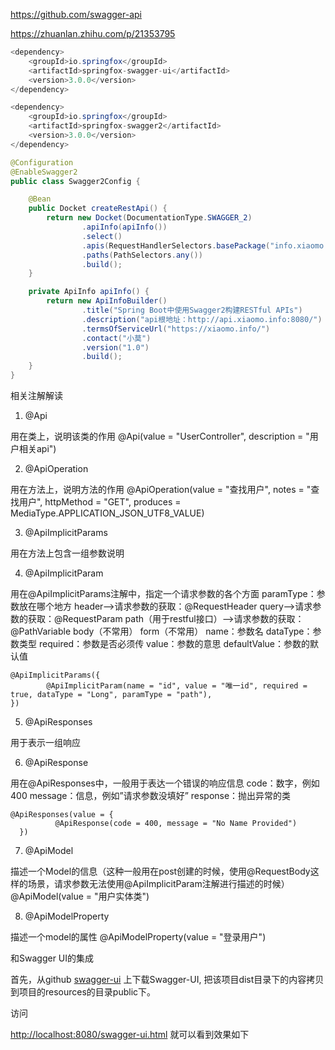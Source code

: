 https://github.com/swagger-api

https://zhuanlan.zhihu.com/p/21353795

```java
<dependency>
    <groupId>io.springfox</groupId>
    <artifactId>springfox-swagger-ui</artifactId>
    <version>3.0.0</version>
</dependency>

<dependency>
    <groupId>io.springfox</groupId>
    <artifactId>springfox-swagger2</artifactId>
    <version>3.0.0</version>
</dependency>

```



```java
@Configuration
@EnableSwagger2
public class Swagger2Config {

    @Bean
    public Docket createRestApi() {
        return new Docket(DocumentationType.SWAGGER_2)
                .apiInfo(apiInfo())
                .select()
                .apis(RequestHandlerSelectors.basePackage("info.xiaomo.website"))
                .paths(PathSelectors.any())
                .build();
    }

    private ApiInfo apiInfo() {
        return new ApiInfoBuilder()
                .title("Spring Boot中使用Swagger2构建RESTful APIs")
                .description("api根地址：http://api.xiaomo.info:8080/")
                .termsOfServiceUrl("https://xiaomo.info/")
                .contact("小莫")
                .version("1.0")
                .build();
    }
}
```





相关注解解读

1. @Api

用在类上，说明该类的作用
@Api(value = "UserController", description = "用户相关api")

2. @ApiOperation

用在方法上，说明方法的作用
@ApiOperation(value = "查找用户", notes = "查找用户", httpMethod = "GET", produces = MediaType.APPLICATION_JSON_UTF8_VALUE)

3. @ApiImplicitParams

用在方法上包含一组参数说明

4. @ApiImplicitParam

用在@ApiImplicitParams注解中，指定一个请求参数的各个方面
paramType：参数放在哪个地方
header–>请求参数的获取：@RequestHeader
query–>请求参数的获取：@RequestParam
path（用于restful接口）–>请求参数的获取：@PathVariable
body（不常用）
form（不常用）
name：参数名
dataType：参数类型
required：参数是否必须传
value：参数的意思
defaultValue：参数的默认值

```text
@ApiImplicitParams({
        @ApiImplicitParam(name = "id", value = "唯一id", required = true, dataType = "Long", paramType = "path"),
})
```

5. @ApiResponses

用于表示一组响应

6. @ApiResponse

用在@ApiResponses中，一般用于表达一个错误的响应信息
code：数字，例如400
message：信息，例如”请求参数没填好”
response：抛出异常的类

```text
@ApiResponses(value = {  
          @ApiResponse(code = 400, message = "No Name Provided")  
  })
```

7. @ApiModel

描述一个Model的信息（这种一般用在post创建的时候，使用@RequestBody这样的场景，请求参数无法使用@ApiImplicitParam注解进行描述的时候）
@ApiModel(value = "用户实体类")

8. @ApiModelProperty

描述一个model的属性
@ApiModelProperty(value = "登录用户")



和Swagger UI的集成

首先，从github [swagger-ui](https://link.zhihu.com/?target=https%3A//github.com/swagger-api/swagger-ui) 上下载Swagger-UI, 把该项目dist目录下的内容拷贝到项目的resources的目录public下。



访问

[http://localhost:8080/swagger-ui.html](https://link.zhihu.com/?target=http%3A//localhost%3A8080/swagger-ui.html) 就可以看到效果如下
